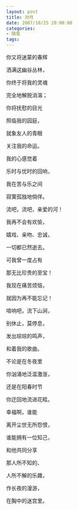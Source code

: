 ```yaml
---
layout: post
title: 对月
date: 2007/10/25 20:00:00
categories: 
- 随笔
tags: 
---
```


你又将迷蒙的春辉

洒满这幽谷丛林，

你终于将我的灵魂

完全地解脱消溶；

你将抚慰的目光

照临我的园庭，

就象友人的青眼

关注我的命运。

我的心感觉着

乐时与忧时的回响，

我在苦与乐之间

寂寞孤独地倘佯。

流吧，流吧，亲爱的河！

我再不会有欢愉，

嬉戏、亲吻、忠诚，

一切都已然逝去。

可我曾一度占有

那无比珍贵的至宝！

我现在痛苦烦恼，

就因为再不能忘记！

喧响吧，流下山涧，

别休止，莫停息，

发出琮琮的鸣声，

和着我的歌曲。

不论是在冬夜里

你汹涌地泛滥激涨，

还是在阳春时节

你迂回地流进花畦。

幸福啊，谁能

离开尘世无所怨恨，

谁能拥有一位知己，

和他共同分享

那人所不知的、

人所不解的乐趣，

作长夜的漫游，

在胸中的迷宫里。

